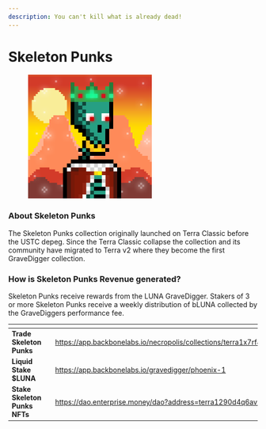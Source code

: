 ```yaml
---
description: You can't kill what is already dead!
---
```


# Skeleton Punks

<figure><img src="../../.gitbook/assets/image (41).png" alt="" width="250"><figcaption></figcaption></figure>

### About Skeleton Punks

The Skeleton Punks collection originally launched on Terra Classic before the USTC depeg. Since the Terra Classic collapse the collection and its community have migrated to Terra v2 where they become the first GraveDigger collection.&#x20;

### How is Skeleton Punks Revenue generated?

Skeleton Punks receive rewards from the LUNA GraveDigger. Stakers of 3 or more Skeleton Punks receive a weekly distribution of bLUNA collected by the GraveDiggers performance fee.

<table data-view="cards"><thead><tr><th></th><th></th><th data-hidden data-card-target data-type="content-ref"></th></tr></thead><tbody><tr><td><strong>Trade Skeleton Punks</strong></td><td></td><td><a href="https://app.backbonelabs.io/necropolis/collections/terra1x7rf4nquswmmrjtzlxg6dk3d70ef69prth2q7vk3v9vdprepdh0sjxrvl7">https://app.backbonelabs.io/necropolis/collections/terra1x7rf4nquswmmrjtzlxg6dk3d70ef69prth2q7vk3v9vdprepdh0sjxrvl7</a></td></tr><tr><td><strong>Liquid Stake $LUNA</strong></td><td></td><td><a href="https://app.backbonelabs.io/gravedigger/phoenix-1">https://app.backbonelabs.io/gravedigger/phoenix-1</a></td></tr><tr><td><strong>Stake Skeleton Punks NFTs</strong></td><td></td><td><a href="https://dao.enterprise.money/dao?address=terra1290d4q6av48d3r8y99s4d5fqr5k75hn7l7ytz27pu3fqvg3f4jhsqr9vju">https://dao.enterprise.money/dao?address=terra1290d4q6av48d3r8y99s4d5fqr5k75hn7l7ytz27pu3fqvg3f4jhsqr9vju</a></td></tr></tbody></table>
